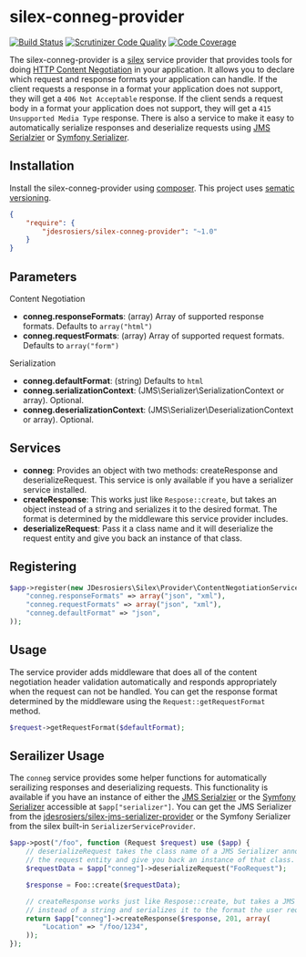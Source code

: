 silex-conneg-provider
=====================

[![Build Status](https://travis-ci.org/jdesrosiers/silex-conneg-provider.png?branch=master)](https://travis-ci.org/jdesrosiers/silex-conneg-provider)
[![Scrutinizer Code Quality](https://scrutinizer-ci.com/g/jdesrosiers/silex-conneg-provider/badges/quality-score.png?b=master)](https://scrutinizer-ci.com/g/jdesrosiers/silex-conneg-provider/?branch=master)
[![Code Coverage](https://scrutinizer-ci.com/g/jdesrosiers/silex-conneg-provider/badges/coverage.png?b=master)](https://scrutinizer-ci.com/g/jdesrosiers/silex-conneg-provider/?branch=master)

The silex-conneg-provider is a [silex](https://github.com/fabpot/Silex) service provider that provides tools for doing
[HTTP Content Negotiation](http://www.w3.org/Protocols/rfc2616/rfc2616-sec12.html) in your application.  It allows you
to declare which request and response formats your application can handle.  If the client requests a response in a
format your application does not support, they will get a `406 Not Acceptable` response.  If the client sends a request
body in a format your application does not support, they will get a `415 Unsupported Media Type` response.  There is also
a service to make it easy to automatically serialize responses and deserialize requests using
[JMS Serialzier](http://jmsyst.com/libs/serializer) or
[Symfony Serializer](http://symfony.com/doc/current/components/serializer.html).

Installation
------------
Install the silex-conneg-provider using [composer](http://getcomposer.org/).  This project uses
[sematic versioning](http://semver.org/).

```json
{
    "require": {
        "jdesrosiers/silex-conneg-provider": "~1.0"
    }
}
```

Parameters
----------
Content Negotiation
* **conneg.responseFormats**: (array) Array of supported response formats.  Defaults to `array("html")`
* **conneg.requestFormats**: (array) Array of supported request formats.  Defaults to `array("form")`

Serialization
* **conneg.defaultFormat**: (string) Defaults to `html`
* **conneg.serializationContext**: (JMS\Serializer\SerializationContext or array).  Optional.
* **conneg.deserializationContext**: (JMS\Serializer\DeserializationContext or array).  Optional.

Services
--------
* **conneg**: Provides an object with two methods: createResponse and deserializeRequest.  This service is only
  available if you have a serializer service installed.
 * **createResponse**: This works just like `Respose::create`, but takes an object instead of a string and serializes it
   to the desired format.  The format is determined by the middleware this service provider includes.
 * **deserializeRequest**: Pass it a class name and it will deserialize the request entity and give you back an instance
   of that class.

Registering
-----------
```php
$app->register(new JDesrosiers\Silex\Provider\ContentNegotiationServiceProvider(), array(
    "conneg.responseFormats" => array("json", "xml"),
    "conneg.requestFormats" => array("json", "xml"),
    "conneg.defaultFormat" => "json",
));
```

Usage
-----
The service provider adds middleware that does all of the content negotiation header validation automatically and
responds appropriately when the request can not be handled.  You can get the response format determined by the
middleware using the `Request::getRequestFormat` method.

```php
$request->getRequestFormat($defaultFormat);
```

Serailizer Usage
----------------
The `conneg` service provides some helper functions for automatically serailizing responses and deserializing requests.
This functionality is available if you have an instance of either the [JMS Serialzier](http://jmsyst.com/libs/serializer)
or the [Symfony Serializer](http://symfony.com/doc/current/components/serializer.html) accessible at
`$app["serializer"]`.  You can get the JMS Serializer from the
[jdesrosiers/silex-jms-serializer-provider](https://github.com/jdesrosiers/silex-jms-serializer-provider) or the Symfony
Serializer from the silex built-in `SerializerServiceProvider`.

```php
$app->post("/foo", function (Request $request) use ($app) {
    // deserializeRequest takes the class name of a JMS Serializer annotated class and will deserialize
    // the request entity and give you back an instance of that class.
    $requestData = $app["conneg"]->deserializeRequest("FooRequest");

    $response = Foo::create($requestData);

    // createResponse works just like Respose::create, but takes a JMS Serializer annotated object
    // instead of a string and serializes it to the format the user requested.
    return $app["conneg"]->createResponse($response, 201, array(
        "Location" => "/foo/1234",
    ));
});
```
